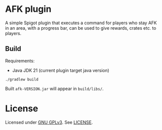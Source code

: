 # AFK plugin

A simple Spigot plugin that executes a command for players who stay AFK in an area, with a progress bar, can be used to give rewards, crates etc. to players.

## Build
Requirements:
- Java JDK 21 (current plugin target java version)

```
./gradlew build
```
Built `afk-VERSION.jar` will appear in `build/libs/`.

# License
Licensed under [GNU GPLv3](https://www.gnu.org/licenses/gpl-3.0.en.html).
See [LICENSE](./LICENSE).
